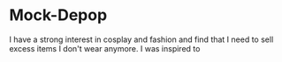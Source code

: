# Mock-Depop
I have a strong interest in cosplay and fashion and find that I need to sell excess items I don't wear anymore. I was inspired to 
